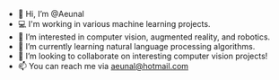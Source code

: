 - 👋 Hi, I’m @Aeunal
- 💻 I'm working in various machine learning projects.
- 👀 I’m interested in computer vision, augmented reality, and robotics.
- 🌱 I’m currently learning natural language processing algorithms.
- 💞️ I’m looking to collaborate on interesting computer vision projects!
- 📫 You can reach me via aeunal@hotmail.com

<!---
Aeunal/Aeunal is a ✨ special ✨ repository because its `README.md` (this file) appears on your GitHub profile.
You can click the Preview link to take a look at your changes.
--->
